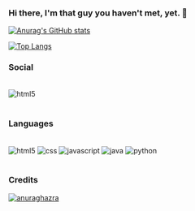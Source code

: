 ### Hi there, I'm that guy you haven't met, yet. 👋

[![Anurag's GitHub stats](https://github-readme-stats.vercel.app/api?username=playreset&show_icons=true&theme=github_dark&title_color=fe428e&icon_color=f8d847&locale=en&hide_border=true&count_private=true)](https://github.com/playreset)

[![Top Langs](https://github-readme-stats.vercel.app/api/top-langs/?username=playreset&theme=github_dark&langs_count=10&locale=en&hide_border=true&layout=compact&title_color=fe428e)](https://github.com/playreset)

### Social
<div style = "display: inline_block"><br/>
    <img align="center" alt ="html5" src ="https://img.shields.io/badge/LinkedIn-0077B5?style=flat&logo=linkedin&logoColor=white" />
</div><br/>

### Languages
<div style = "display: inline_block"><br/>
    <img align="center" alt ="html5" src ="https://img.shields.io/badge/HTML5-E34F26?style=flat&logo=html5&logoColor=white" />
    <img align="center" alt ="css" src ="https://img.shields.io/badge/CSS3-1572B6?style=flat&logo=css3&logoColor=white" />
    <img align="center" alt ="javascript" src ="https://img.shields.io/badge/JavaScript-F7DF1E?style=flat&logo=javascript&logoColor=black" />
    <img align="center" alt ="java" src ="https://img.shields.io/badge/Java-ED8B00?style=flat&logo=java&logoColor=white" />
    <img align="center" alt="python" src="https://img.shields.io/badge/Python-14354C?style=flat&logo=python&logoColor=white" />
</div><br/>

### Credits

[![anuraghazra](https://badgen.net/badge/icon/anuraghazra/anuraghazra?icon=github&label)](https://github.com/anuraghazra/github-readme-stats)

